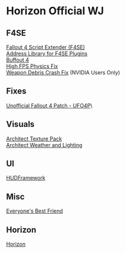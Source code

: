 # Horizon Official WJ

## F4SE
[Fallout 4 Script Extender (F4SE)](https://www.nexusmods.com/fallout4/mods/42147)\
[Address Library for F4SE Plugins](https://www.nexusmods.com/fallout4/mods/47327)\
[Buffout 4](https://www.nexusmods.com/fallout4/mods/47359)\
[High FPS Physics Fix](https://www.nexusmods.com/fallout4/mods/44798)\
[Weapon Debris Crash Fix](https://www.nexusmods.com/fallout4/mods/48078) (NVIDIA Users Only)

## Fixes
[Unofficial Fallout 4 Patch - UFO4P](https://www.nexusmods.com/fallout4/mods/4598)\

## Visuals
[Architect Texture Pack](https://www.nexusmods.com/fallout4/mods/17374)\
[Architect Weather and Lighting](https://www.nexusmods.com/fallout4/mods/17374)

## UI
[HUDFramework](https://www.nexusmods.com/fallout4/mods/20309)

## Misc
[Everyone's Best Friend](https://www.nexusmods.com/fallout4/mods/13459)

## Horizon
[Horizon](https://www.nexusmods.com/fallout4/mods/17374)
